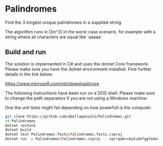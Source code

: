 # Palindromes
Find the 3 longest unique palindromes in a supplied string.

The algorithm runs in O(n^2) in the worst case scenario, for example with a string where all characters are equal like 'aaaaa'.

## Build and run

The solution is implemented in C# and uses the dotnet Core framework. Please make sure you have the dotnet environment installed. Find further details in the link below:

https://www.microsoft.com/net/download/core

The following instructions have been run on a DOS shell. Please make sure to change the path separators if you are not using a Windows machine.

One the unit tests might fail depending on how powerfull is the computer.

```bash
git clone https://github.com/abellagonzalo/Palindromes.git
cd Palindromes
dotnet restore
dotnet build
dotnet test Palindromes.Tests\Palindromes.Tests.csproj
dotnet run -p Palindromes\Palindromes.csproj -- sqrrqabccbatudefggfedvwhijkllkjihxymnnmzpop
```
